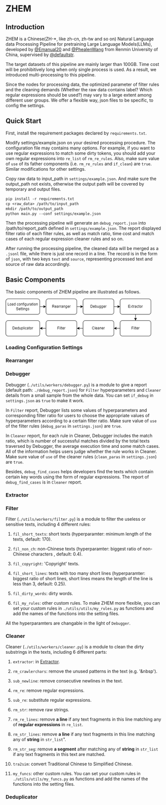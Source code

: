 # ZHEM

## Introduction

ZHEM is a Chinese(ZH-*, like zh-cn, zh-tw and so on) Natural Language data Processing Pipeline for pretraining Large Language Models(LLMs), developed by [@Emanual20](https://github.com/Emanual20) and [@PhealenWang](https://github.com/PhealenWang) from Renmin University of China, supervised by [@defaultstr](https://github.com/defaultstr).

The target datasets of this pipeline are mainly larger than 100GB. Time cost will be prohibitively long when only single process is used. As a result, we introduced multi-processing to this pipeline.

Since the nodes for processing data, the optimized parameter of filter rules and the cleaning demands (Whether the raw data contains <html> label? Which regular expressions should be used?) may vary to a large extent among different user groups. We offer a flexible way, json files to be specific, to config the settings.

## Quick Start

First, install the requirement packages declared by `requirements.txt`. 

Modify settings/example.json on your desired processing procedure. The configuration file may contains many options. For example, if you want to use regular expressions to match some dirty tokens, you should add your own regular expressions into `re_list` of `rm_re_rules`. Also, make sure value of `use` of its father components (i.e. `rm_re_rules` and `if_clean`) are `true`. Similar modifications for other settings.

Copy raw data to input_path in `settings/example.json`. And make sure the output_path not exists, otherwise the output path will be covered by temporary and output files.

```{commandline}
pip install -r requirements.txt
cp <raw_data> /path/to/input_path
mkdir /path/to/output_path
python main.py --conf settings/example.json
```

Then the processing pipeline will generate an `debug_report.json` into /path/to/report_path defined in `settings/example.json`. The report displayed filter ratio of each filter rules, as well as match ratio, time cost and match cases of each regular expression cleaner rules and so on.

After running the processing pipeline, the cleaned data will be merged as a `.jsonl` file, while there is just one record in a line. The record is in the form of `json`, with two keys `text` and `source`, representing processed text and source of raw data accordingly.

## Basic Components

The basic components of ZHEM pipeline are illustrated as follows.

![Basic components of ZHEM pipeline](assets/ZHEM.png)

### Loading Configuration Settings

### Rearranger 

### Debugger

Debugger (`./utils/workers/debugger.py`) is a module to give a report (default path: `./debug_report.json`) for `Filter` hyperparameters and `Cleaner` details from a small sample from the whole data. You can set `if_debug` in `settings.json` as `true` to make it work.

In `Filter` report, Debugger lists some values of hyperparameters and corresponding filter ratio for users to choose the appropriate values of hyperparameters according to a certain filter ratio. Make sure value of `use` of the filter rules (`debug_paras` in `settings.json`) are `true`.

In `Cleaner` report, for each rule in Cleaner, Debugger includes the match ratio, which is number of successful matches divided by the total texts traversed by Debugger, the average execution time and some match cases. All of the information helps users judge whether the rule works in Cleaner. Make sure value of `use` of the cleaner rules (`clean_paras` in `settings.json`) are `true`.

Besides, `debug_find_cases` helps developers find the texts which contain certain key words using the form of regular expressions. The report of `debug_find_cases` is in `Cleaner` report.

### Extractor

### Filter

Filter (`./utils/workers/filter.py`) is a module to filter the useless or sensitive texts, including 4 different rules:

1. `fil_short_texts`: short texts (hyperparamter: minimum length of the texts, default: 170).

2. `fil_non_ch`: non-Chinese texts (hyperparamter: biggest ratio of non-Chinese characters , default: 0.4).

3. `fil_copyright`: 'Copyright' texts.

4. `fil_short_lines`: texts with too many short lines (hyperparamter: biggest ratio of short lines, short lines means the length of the line is less than 3, default: 0.25).

5. `fil_dirty_words`: dirty words.

6. `fil_my_rules`: other custom rules. To make ZHEM more flexible, you can set your custom rules in `./utils/utils/my_rules.py` as functions and add the names of the functions into the setting files.


All the hyperparamters are changable in the light of `Debugger`.

### Cleaner

Cleaner (`./utils/workers/cleaner.py`) is a module to clean the dirty substrings in the texts, including 6 different parts:

1. `extractor`: in [Extractor]().

2. `rm_crawlerchars`: remove the unused patterns in the text (e.g. '&nbsp').

3. `sub_newline`: remove consecutive newlines in the text.

4. `rm_re`: remove regular expressions.

5. `sub_re`: substitute regular expressions.

6. `rm_str`: remove raw strings.

7. `rm_re_lines`: remove **a line** if any text fragments in this line matching any of **regular expressions** in `re_list`.

8. `rm_str_lines`: remove **a line** if any text fragments in this line matching any of **string** in `str_list`".

9. `rm_str_seg`: remove **a segment** after matching any of **string** in `str_list` if any text fragments in this text are matched.

10. `tra2sim`: convert Traditional Chinese to Simplified Chinese.

11. `my_funcs`: other custom rules. You can set your custom rules in `./utils/utils/my_funcs.py` as functions and add the names of the functions into the setting files. 

### Deduplicator